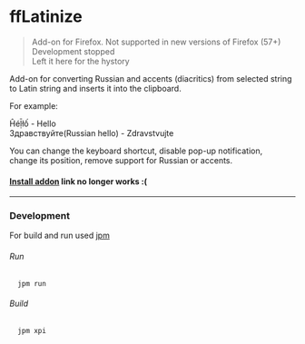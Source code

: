 # ffLatinize
>Add-on for Firefox.
>Not supported in new versions of Firefox (57+) <br/>
>Development stopped <br/>
>Left it here for the hystory <br/>

Add-on for converting Russian and accents (diacritics) from selected string  <br/>
to Latin string and inserts it into the clipboard.

For example:

Ĥéḹłố - Hello  
Здравствуйте(Russian hello) - Zdravstvujte

You can change the keyboard shortcut, disable pop-up notification,  
change its position, remove support for Russian or accents.

#### [Install addon](https://addons.mozilla.org/ru/firefox/addon/fflatinize/) link no longer works :(
  
------------
### Development
For build and run used [jpm](https://developer.mozilla.org/en-US/Add-ons/SDK/Tools/jpm#Installation)  

###### Run
      jpm run

###### Build
      jpm xpi

